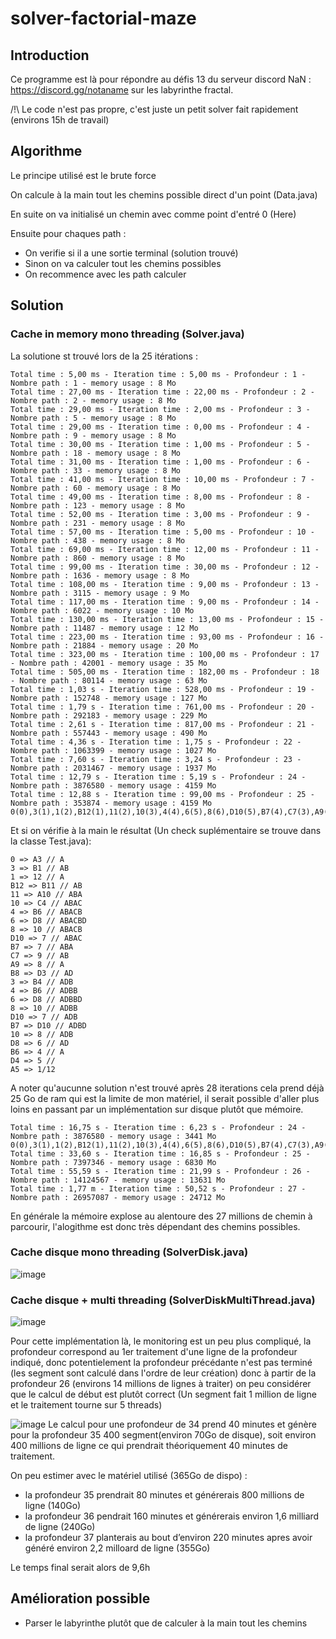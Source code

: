 # solver-factorial-maze

## Introduction

Ce programme est là pour répondre au défis 13 du serveur discord NaN : https://discord.gg/notaname sur les labyrinthe fractal.

/!\ Le code n'est pas propre, c'est juste un petit solver fait rapidement (environs 15h de travail)

## Algorithme

Le principe utilisé est le brute force

On calcule à la main tout les chemins possible direct d'un point (Data.java)

En suite on va initialisé un chemin avec comme point d'entré 0 (Here)

Ensuite pour chaques path :
- On verifie si il a une sortie terminal (solution trouvé)
- Sinon on va calculer tout les chemins possibles
- On recommence avec les path calculer

## Solution 
### Cache in memory mono threading (Solver.java)

La solutione st trouvé lors de la 25 itérations :
```
Total time : 5,00 ms - Iteration time : 5,00 ms - Profondeur : 1 - Nombre path : 1 - memory usage : 8 Mo
Total time : 27,00 ms - Iteration time : 22,00 ms - Profondeur : 2 - Nombre path : 2 - memory usage : 8 Mo
Total time : 29,00 ms - Iteration time : 2,00 ms - Profondeur : 3 - Nombre path : 5 - memory usage : 8 Mo
Total time : 29,00 ms - Iteration time : 0,00 ms - Profondeur : 4 - Nombre path : 9 - memory usage : 8 Mo
Total time : 30,00 ms - Iteration time : 1,00 ms - Profondeur : 5 - Nombre path : 18 - memory usage : 8 Mo
Total time : 31,00 ms - Iteration time : 1,00 ms - Profondeur : 6 - Nombre path : 33 - memory usage : 8 Mo
Total time : 41,00 ms - Iteration time : 10,00 ms - Profondeur : 7 - Nombre path : 60 - memory usage : 8 Mo
Total time : 49,00 ms - Iteration time : 8,00 ms - Profondeur : 8 - Nombre path : 123 - memory usage : 8 Mo
Total time : 52,00 ms - Iteration time : 3,00 ms - Profondeur : 9 - Nombre path : 231 - memory usage : 8 Mo
Total time : 57,00 ms - Iteration time : 5,00 ms - Profondeur : 10 - Nombre path : 438 - memory usage : 8 Mo
Total time : 69,00 ms - Iteration time : 12,00 ms - Profondeur : 11 - Nombre path : 860 - memory usage : 8 Mo
Total time : 99,00 ms - Iteration time : 30,00 ms - Profondeur : 12 - Nombre path : 1636 - memory usage : 8 Mo
Total time : 108,00 ms - Iteration time : 9,00 ms - Profondeur : 13 - Nombre path : 3115 - memory usage : 9 Mo
Total time : 117,00 ms - Iteration time : 9,00 ms - Profondeur : 14 - Nombre path : 6022 - memory usage : 10 Mo
Total time : 130,00 ms - Iteration time : 13,00 ms - Profondeur : 15 - Nombre path : 11487 - memory usage : 12 Mo
Total time : 223,00 ms - Iteration time : 93,00 ms - Profondeur : 16 - Nombre path : 21884 - memory usage : 20 Mo
Total time : 323,00 ms - Iteration time : 100,00 ms - Profondeur : 17 - Nombre path : 42001 - memory usage : 35 Mo
Total time : 505,00 ms - Iteration time : 182,00 ms - Profondeur : 18 - Nombre path : 80114 - memory usage : 63 Mo
Total time : 1,03 s - Iteration time : 528,00 ms - Profondeur : 19 - Nombre path : 152748 - memory usage : 127 Mo
Total time : 1,79 s - Iteration time : 761,00 ms - Profondeur : 20 - Nombre path : 292183 - memory usage : 229 Mo
Total time : 2,61 s - Iteration time : 817,00 ms - Profondeur : 21 - Nombre path : 557443 - memory usage : 490 Mo
Total time : 4,36 s - Iteration time : 1,75 s - Profondeur : 22 - Nombre path : 1063399 - memory usage : 1027 Mo
Total time : 7,60 s - Iteration time : 3,24 s - Profondeur : 23 - Nombre path : 2031467 - memory usage : 1937 Mo
Total time : 12,79 s - Iteration time : 5,19 s - Profondeur : 24 - Nombre path : 3876580 - memory usage : 4159 Mo
Total time : 12,88 s - Iteration time : 99,00 ms - Profondeur : 25 - Nombre path : 353874 - memory usage : 4159 Mo
0(0),3(1),1(2),B12(1),11(2),10(3),4(4),6(5),8(6),D10(5),B7(4),C7(3),A9(2),B8(1),3(2),4(3),6(4),8(5),D10(4),B7(3),10(4),D8(3),B6(2),D4(1),A5(0)
```
Et si on vérifie à la main le résultat (Un check suplémentaire se trouve dans la classe Test.java):

```
0 => A3 // A
3 => B1 // AB
1 => 12 // A
B12 => B11 // AB
11 => A10 // ABA
10 => C4 // ABAC
4 => B6 // ABACB
6 => D8 // ABACBD
8 => 10 // ABACB
D10 => 7 // ABAC
B7 => 7 // ABA
C7 => 9 // AB
A9 => 8 // A
B8 => D3 // AD
3 => B4 // ADB
4 => B6 // ADBB
6 => D8 // ADBBD
8 => 10 // ADBB
D10 => 7 // ADB
B7 => D10 // ADBD
10 => 8 // ADB
D8 => 6 // AD
B6 => 4 // A
D4 => 5 //
A5 => 1/12
```

A noter qu'aucunne solution n'est trouvé après 28 iterations cela prend déjà 25 Go de ram qui est la limite de mon matériel, 
il serait possible d'aller plus loins en passant par un implémentation sur disque plutôt que mémoire.

```
Total time : 16,75 s - Iteration time : 6,23 s - Profondeur : 24 - Nombre path : 3876580 - memory usage : 3441 Mo
0(0),3(1),1(2),B12(1),11(2),10(3),4(4),6(5),8(6),D10(5),B7(4),C7(3),A9(2),B8(1),3(2),4(3),6(4),8(5),D10(4),B7(3),10(4),D8(3),B6(2),D4(1),A5(0)
Total time : 33,60 s - Iteration time : 16,85 s - Profondeur : 25 - Nombre path : 7397346 - memory usage : 6830 Mo
Total time : 55,59 s - Iteration time : 21,99 s - Profondeur : 26 - Nombre path : 14124567 - memory usage : 13631 Mo
Total time : 1,77 m - Iteration time : 50,52 s - Profondeur : 27 - Nombre path : 26957087 - memory usage : 24712 Mo
```

En générale la mémoire explose au alentoure des 27 millions de chemin à parcourir, l'alogithme est donc très dépendant des chemins possibles.

### Cache disque mono threading (SolverDisk.java)

![image](https://user-images.githubusercontent.com/31475579/212558515-03fde65e-3362-4423-9c22-e14ee94366e1.png)

### Cache disque + multi threading (SolverDiskMultiThread.java)

![image](https://user-images.githubusercontent.com/31475579/212558570-d33826ab-8bef-4cce-951e-ca830f46a1e7.png)

Pour cette implémentation là, le monitoring est un peu plus compliqué, la profondeur correspond au 1er traitement d'une ligne de la profondeur indiqué, donc potentielement la profondeur précédante n'est pas terminé (les segment sont calculé dans l'ordre de leur création) donc à partir de la profondeur 26 (environs 14 millions de lignes à traiter) on peu considérer que le calcul de début est plutôt correct (Un segment fait 1 million de ligne et le traitement tourne sur 5 threads)

![image](https://user-images.githubusercontent.com/31475579/212564024-01fbcf80-e8ec-4232-adc7-9d47ec3ea670.png)
Le calcul pour une profondeur de 34 prend 40 minutes et génère pour la profondeur 35 400 segment(environ 70Go de disque), soit environ 400 millions de ligne ce qui prendrait théoriquement 40 minutes de traitement.

On peu estimer avec le matériel utilisé (365Go de dispo) :
- la profondeur 35 prendrait 80 minutes et générerais 800 millions de ligne (140Go)
- la profondeur 36 pendrait 160 minutes et générerais environ 1,6 milliard de ligne (240Go)
- la profondeur 37 planterais au bout d’environ 220 minutes apres avoir généré environ 2,2 milloard de ligne (355Go)

Le temps final serait alors de 9,6h

## Amélioration possible
- Parser le labyrinthe plutôt que de calculer à la main tout les chemins
